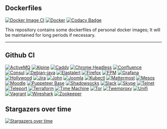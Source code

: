 ## Dockerfiles

[![Docker Image CI](https://github.com/buluma/docker-test/actions/workflows/docker.yml/badge.svg)](https://github.com/buluma/docker-test/actions/workflows/docker.yml) [![Docker](https://github.com/buluma/docker-test/actions/workflows/docker-publish.yml/badge.svg)](https://github.com/buluma/docker-test/actions/workflows/docker-publish.yml) [![Codacy Badge](https://app.codacy.com/project/badge/Grade/2879a7c83ffb496284d69ec3b92c7df7)](https://www.codacy.com/gh/buluma/docker-test/dashboard?utm_source=github.com&amp;utm_medium=referral&amp;utm_content=buluma/docker-test&amp;utm_campaign=Badge_Grade)

This repository contains some dockerfiles of personal docker images; It will be maintained for long periods if necessary.

---
## Github CI

[![ActiveMQ](https://github.com/buluma/docker-test/actions/workflows/activemq.yaml/badge.svg)](https://github.com/buluma/docker-test/actions/workflows/activemq.yaml) [![Alpine](https://github.com/buluma/docker-test/actions/workflows/alpine.yaml/badge.svg)](https://github.com/buluma/docker-test/actions/workflows/alpine.yaml) [![Caddy](https://github.com/buluma/docker-test/actions/workflows/caddy.yaml/badge.svg)](https://github.com/buluma/docker-test/actions/workflows/caddy.yaml) [![Chrome Headless](https://github.com/buluma/docker-test/actions/workflows/chrome-headless.yaml/badge.svg)](https://github.com/buluma/docker-test/actions/workflows/chrome-headless.yaml) [![Confluence](https://github.com/buluma/docker-test/actions/workflows/confluence.yaml/badge.svg)](https://github.com/buluma/docker-test/actions/workflows/confluence.yaml) [![Consul](https://github.com/buluma/dockerfiles/actions/workflows/consul.yaml/badge.svg)](https://github.com/buluma/dockerfiles/actions/workflows/consul.yaml) [![Debian-java](https://github.com/buluma/dockerfiles/actions/workflows/debian-java.yaml/badge.svg)](https://github.com/buluma/dockerfiles/actions/workflows/debian-java.yaml) [![Elastalert](https://github.com/buluma/docker-test/actions/workflows/elastalert.yaml/badge.svg)](https://github.com/buluma/docker-test/actions/workflows/elastalert.yaml) [![Firefox](https://github.com/buluma/dockerfiles/actions/workflows/firefox.yaml/badge.svg)](https://github.com/buluma/dockerfiles/actions/workflows/firefox.yaml) [![FPM](https://github.com/buluma/docker-test/actions/workflows/fpm.yaml/badge.svg)](https://github.com/buluma/docker-test/actions/workflows/fpm.yaml) [![Grafana](https://github.com/buluma/dockerfiles/actions/workflows/grafana.yaml/badge.svg)](https://github.com/buluma/dockerfiles/actions/workflows/grafana.yaml) [![Hollywood](https://github.com/buluma/dockerfiles/actions/workflows/hollywood.yaml/badge.svg)](https://github.com/buluma/dockerfiles/actions/workflows/hollywood.yaml) [![Jira](https://github.com/buluma/docker-test/actions/workflows/jira.yaml/badge.svg)](https://github.com/buluma/docker-test/actions/workflows/jira.yaml) [![John](https://github.com/buluma/dockerfiles/actions/workflows/john.yaml/badge.svg)](https://github.com/buluma/dockerfiles/actions/workflows/john.yaml) [![Joomla](https://github.com/buluma/dockerfiles/actions/workflows/joomla.yaml/badge.svg)](https://github.com/buluma/dockerfiles/actions/workflows/joomla.yaml) [![Kubectl](https://github.com/buluma/dockerfiles/actions/workflows/docker-kubectl.yaml/badge.svg)](https://github.com/buluma/dockerfiles/actions/workflows/docker-kubectl.yaml) [![Mattermost](https://github.com/buluma/docker-test/actions/workflows/mattermost.yaml/badge.svg)](https://github.com/buluma/docker-test/actions/workflows/mattermost.yaml) [![Mesos](https://github.com/buluma/dockerfiles/actions/workflows/mesos.yaml/badge.svg)](https://github.com/buluma/dockerfiles/actions/workflows/mesos.yaml) [![Moodle](https://github.com/buluma/dockerfiles/actions/workflows/moodle.yaml/badge.svg)](https://github.com/buluma/dockerfiles/actions/workflows/moodle.yaml) [![Puppeteer Base](https://github.com/buluma/docker-test/actions/workflows/puppeteer-base.yaml/badge.svg)](https://github.com/buluma/docker-test/actions/workflows/puppeteer-base.yaml) [![Shadowsocks](https://github.com/buluma/dockerfiles/actions/workflows/shadowsocks.yaml/badge.svg)](https://github.com/buluma/dockerfiles/actions/workflows/shadowsocks.yaml) [![Slack](https://github.com/buluma/dockerfiles/actions/workflows/slack.yaml/badge.svg)](https://github.com/buluma/dockerfiles/actions/workflows/slack.yaml) [![Skype](https://github.com/buluma/dockerfiles/actions/workflows/skype.yaml/badge.svg)](https://github.com/buluma/dockerfiles/actions/workflows/skype.yaml) [![Telnet](https://github.com/buluma/dockerfiles/actions/workflows/telnet.yml/badge.svg)](https://github.com/buluma/dockerfiles/actions/workflows/telnet.yml) [![Teleport](https://github.com/buluma/docker-test/actions/workflows/teleport.yaml/badge.svg)](https://github.com/buluma/docker-test/actions/workflows/teleport.yaml) [![Terraform](https://github.com/buluma/dockerfiles/actions/workflows/terraform.yaml/badge.svg)](https://github.com/buluma/dockerfiles/actions/workflows/terraform.yaml) [![Time Machine](https://github.com/buluma/docker-test/actions/workflows/time-machine.yaml/badge.svg)](https://github.com/buluma/docker-test/actions/workflows/time-machine.yaml) [![Tor](https://github.com/buluma/docker-test/actions/workflows/tor.yaml/badge.svg)](https://github.com/buluma/docker-test/actions/workflows/tor.yaml) [![Twemproxy](https://github.com/buluma/dockerfiles/actions/workflows/twemproxy.yaml/badge.svg)](https://github.com/buluma/dockerfiles/actions/workflows/twemproxy.yaml) [![Unifi](https://github.com/buluma/dockerfiles/actions/workflows/unifi.yaml/badge.svg)](https://github.com/buluma/dockerfiles/actions/workflows/unifi.yaml) [![Vagrant](https://github.com/buluma/docker-test/actions/workflows/vagrant.yml/badge.svg)](https://github.com/buluma/docker-test/actions/workflows/vagrant.yml) [![Wireshark](https://github.com/buluma/dockerfiles/actions/workflows/wireshark.yaml/badge.svg)](https://github.com/buluma/dockerfiles/actions/workflows/wireshark.yaml) [![Zookeeper](https://github.com/buluma/dockerfiles/actions/workflows/zookeeper.yaml/badge.svg)](https://github.com/buluma/dockerfiles/actions/workflows/zookeeper.yaml)

## Stargazers over time

[![Stargazers over time](https://starchart.cc/buluma/dockerfiles.svg)](https://starchart.cc/buluma/dockerfiles)
